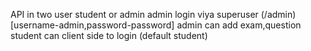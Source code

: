 API in two user student or admin 
admin login viya superuser (/admin)  [username-admin,password-password]
admin can add exam,question
student can client side to login (default student)
